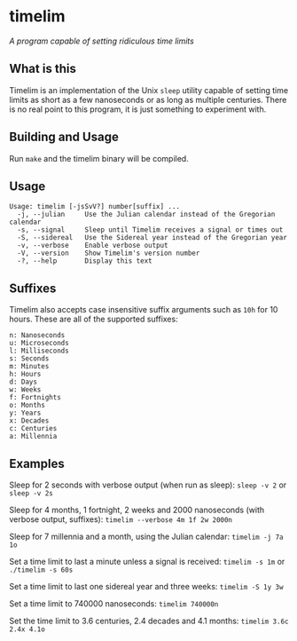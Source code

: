 timelim
========
_A program capable of setting ridiculous time limits_

## What is this
Timelim is an implementation of the Unix `sleep` utility capable of setting time limits as short as a few nanoseconds or as long as multiple centuries.
There is no real point to this program, it is just something to experiment with.

## Building and Usage
Run `make` and the timelim binary will be compiled.

## Usage
```
Usage: timelim [-jsSvV?] number[suffix] ...
  -j, --julian     Use the Julian calendar instead of the Gregorian calendar
  -s, --signal     Sleep until Timelim receives a signal or times out
  -S, --sidereal   Use the Sidereal year instead of the Gregorian year
  -v, --verbose    Enable verbose output
  -V, --version    Show Timelim's version number
  -?, --help       Display this text
```

## Suffixes
Timelim also accepts case insensitive suffix arguments such as `10h` for 10 hours. These are all of the supported suffixes:  
```
n: Nanoseconds
u: Microseconds
l: Milliseconds
s: Seconds
m: Minutes
h: Hours
d: Days
w: Weeks
f: Fortnights
o: Months
y: Years
x: Decades
c: Centuries
a: Millennia
```

## Examples
Sleep for 2 seconds with verbose output (when run as sleep):
`sleep -v 2` or `sleep -v 2s`

Sleep for 4 months, 1 fortnight, 2 weeks and 2000 nanoseconds (with verbose output, suffixes):
`timelim --verbose 4m 1f 2w 2000n`

Sleep for 7 millennia and a month, using the Julian calendar:
`timelim -j 7a 1o`

Set a time limit to last a minute unless a signal is received:
`timelim -s 1m` or `./timelim -s 60s`

Set a time limit to last one sidereal year and three weeks:
`timelim -S 1y 3w`

Set a time limit to 740000 nanoseconds:
`timelim 740000n`

Set the time limit to 3.6 centuries, 2.4 decades and 4.1 months:
`timelim 3.6c 2.4x 4.1o`
